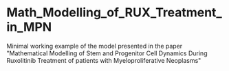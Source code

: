 # Math_Modelling_of_RUX_Treatment_in_MPN
Minimal working example of the model presented in the paper "Mathematical Modelling of Stem and Progenitor Cell Dynamics During Ruxolitinib Treatment of patients with Myeloproliferative Neoplasms"
